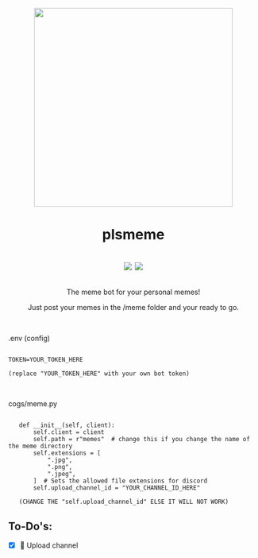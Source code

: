 <p align="center"><a href="https://github.com/marvrb/plsmeme"><img src="https://thumbs.gfycat.com/AgitatedLiveAgouti.webp" width="400"><a/></p>

#  <p align="center">plsmeme<p/><p align="center"><img src="https://img.shields.io/badge/License-MIT-blue"> <img src="https://img.shields.io/pypi/pyversions/discord.py?label=Python&logo=python&logoColor=FFD43B"><p/>
<p align="center">The meme bot for your personal memes!<p/>

<p align="center">Just post your memes in the /meme folder and your ready to go.<p/>

<br>

.env (config)
```shell

TOKEN=YOUR_TOKEN_HERE

(replace "YOUR_TOKEN_HERE" with your own bot token)
```

<br>

cogs/meme.py
```shell

   def __init__(self, client):
       self.client = client
       self.path = r"memes"  # change this if you change the name of the meme directory
       self.extensions = [
           ".jpg",
           ".png",
           ".jpeg",
       ]  # Sets the allowed file extensions for discord
       self.upload_channel_id = "YOUR_CHANNEL_ID_HERE"
       
   (CHANGE THE "self.upload_channel_id" ELSE IT WILL NOT WORK)

```


## To-Do's:
 - [x] 📩 Upload channel
